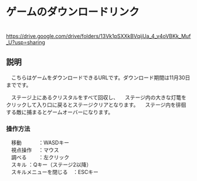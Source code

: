 # ゲームのダウンロードリンク

　https://drive.google.com/drive/folders/13Vk1pSXXkBVqijUa_4_v4oVBKk_Muf_U?usp=sharing

## 説明
　こちらはゲームをダウンロードできるURLです。ダウンロード期間は11月30日までです。

　ステージ上にあるクリスタルをすべて回収し、
　ステージ内の大きな灯篭をクリックして入り口に戻るとステージクリアとなります。
　ステージ内を徘徊する敵に捕まるとゲームオーバーになります。

### 操作方法
　移動　　　             ：WASDキー  
　視点操作　             ：マウス  
　調べる　　             ：左クリック  
　スキル                 ：Qキー（ステージ2以降）  
　スキルメニューを閉じる　：ESCキー  
